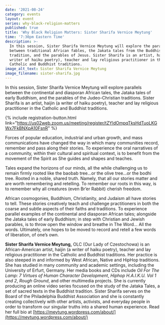 ```yaml
---
date: '2021-08-24'
category: events
layout: event
series: why-black-religion-matters
published: true
title: 'Why Black Religion Matters: Sister Sharifa Vernice Meytung'
time: '7:30pm Eastern Time'
description: >-
  In this session, Sister Sharifa Vernice Meytung will explore the parallels
  between traditional African fables, the Jakata tales from the Buddhist
  tradition, and the parables of Jesus. Sister Sharifa is an artist, haijin (a
  writer of haiku poetry), teacher and lay religious practitioner in the
  Catholic and Buddhist traditions.
image_alt_text: Sister Sharifa Vernice Meytung
image_filename: sister-sharifa.jpg
---
```

In this session, Sister Sharifa Vernice Meytung will explore parallels between the continental and diasporan African tales, the Jataka tales of early Buddhism, and the parables of the Judeo-Christian traditions. Sister Sharifa is an artist, haijin (a writer of haiku poetry), teacher and lay religious practitioner in the Catholic and Buddhist traditions.

{% include registration-button.html link="https://us02web.zoom.us/meeting/register/tZYldOmpqTksHdTuoLKGWx7FkBNXpA10FsnR" %}

Forces of popular education, industrial and urban growth, and mass communications have changed the way in which many communities record, remember and pass along their stories. To experience the oral narratives of a community, within their cultural and spiritual context, is to benefit from the movement of the Spirit as She guides and shapes and teaches.

Tales expand the horizons of our minds, all the while challenging us to remain firmly rooted like the baobab tree...or the olive tree...or the bodhi tree. Rooted in a noble, shared truth. Namely, that all our stories matter and are worth remembering and retelling. To remember our roots in this way, is to remember why all creatures (even Br’er Rabbit) cherish freedom.

African cosmogonies, Buddhism, Christianity, and Judaism all have stories to tell. These stories creatively teach and challenge practitioners in both the coarse and subtle aspects of their faiths and traditions. To experience parallel examples of the continental and diasporan African tales; alongside the Jataka tales of early Buddhism; in step with Christian and Jewish parables, is to throw open the window and breathe in The Word... All the words. Ultimately, one hopes to be moved to record and retell a few words of liberation, of one’s own.

**Sister Sharifa Vernice Meytung,** OLC (Our Lady of Czestochowa) is an African-American artist, haijin (a writer of haiku poetry), teacher and lay religious practitioner in the Catholic and Buddhist traditions. Her practice is also steeped in and informed by West African, Native and HipHop traditions. She has studied in many community and academic settings, including the University of Erfurt, Germany. Her media books and CDs include _Oil For The Lamp: 7 Virtues of Human Character Development_, _Hiphop H.A.I.K.U. Vol 1 and 2_, _Rough Ground_, and other multimedia projects. She is currently producing an online video series focused on the study of the Jataka Tales, a set of sacred texts in the Buddhist tradition. Sister Sharifa serves on the Board of the Philadelphia Buddhist Association and she is constantly creating collectively with other artists, activists, and everyday people in order to transform our singular truths into a shared human experience. Read her full bio at [https://meytung.wordpress.com/about/](https://meytung.wordpress.com/about/)

